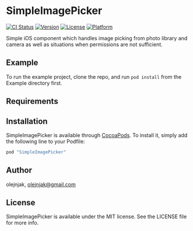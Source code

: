 # SimpleImagePicker

[![CI Status](http://img.shields.io/travis/olejnjak/SimpleImagePicker.svg?style=flat)](https://travis-ci.org/olejnjak/SimpleImagePicker)
[![Version](https://img.shields.io/cocoapods/v/SimpleImagePicker.svg?style=flat)](http://cocoapods.org/pods/SimpleImagePicker)
[![License](https://img.shields.io/cocoapods/l/SimpleImagePicker.svg?style=flat)](http://cocoapods.org/pods/SimpleImagePicker)
[![Platform](https://img.shields.io/cocoapods/p/SimpleImagePicker.svg?style=flat)](http://cocoapods.org/pods/SimpleImagePicker)

Simple iOS component which handles image picking from photo library and camera as well as situations when permissions are not sufficient.

## Example

To run the example project, clone the repo, and run `pod install` from the Example directory first.

## Requirements

## Installation

SimpleImagePicker is available through [CocoaPods](http://cocoapods.org). To install
it, simply add the following line to your Podfile:

```ruby
pod "SimpleImagePicker"
```

## Author

olejnjak, olejnjak@gmail.com

## License

SimpleImagePicker is available under the MIT license. See the LICENSE file for more info.

